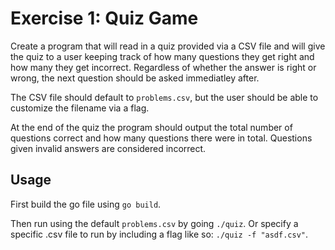 # Exercise 1: Quiz Game

Create a program that will read in a quiz provided via a CSV file and will give the quiz to a user keeping track of how many questions they get right and how many they get incorrect. Regardless of whether the answer is right or wrong, the next question should be asked immediatley after.

The CSV file should default to ```problems.csv```, but the user should be able to customize the filename via a flag.

At the end of the quiz the program should output the total number of questions correct and how many questions there were in total. Questions given invalid answers are considered incorrect.

## Usage

First build the go file using ```go build```.

Then run using the default ```problems.csv``` by going ```./quiz```. Or specify a specific .csv file to run by including a flag like so: ```./quiz -f "asdf.csv"```.
